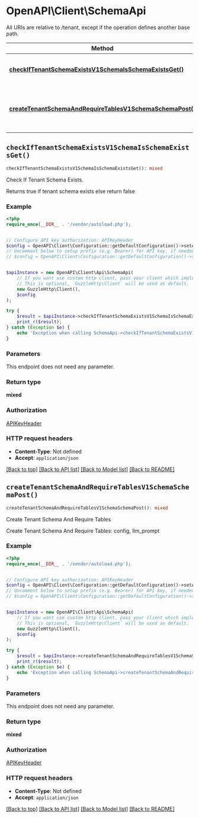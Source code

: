 # OpenAPI\Client\SchemaApi

All URIs are relative to /tenant, except if the operation defines another base path.

| Method | HTTP request | Description |
| ------------- | ------------- | ------------- |
| [**checkIfTenantSchemaExistsV1SchemaIsSchemaExistsGet()**](SchemaApi.md#checkIfTenantSchemaExistsV1SchemaIsSchemaExistsGet) | **GET** /v1/schema/is-schema-exists | Check If Tenant Schema Exists. |
| [**createTenantSchemaAndRequireTablesV1SchemaSchemaPost()**](SchemaApi.md#createTenantSchemaAndRequireTablesV1SchemaSchemaPost) | **POST** /v1/schema/schema | Create Tenant Schema And Require Tables |


## `checkIfTenantSchemaExistsV1SchemaIsSchemaExistsGet()`

```php
checkIfTenantSchemaExistsV1SchemaIsSchemaExistsGet(): mixed
```

Check If Tenant Schema Exists.

Returns true if tenant schema exists else return false

### Example

```php
<?php
require_once(__DIR__ . '/vendor/autoload.php');


// Configure API key authorization: APIKeyHeader
$config = OpenAPI\Client\Configuration::getDefaultConfiguration()->setApiKey('X-API-Key', 'YOUR_API_KEY');
// Uncomment below to setup prefix (e.g. Bearer) for API key, if needed
// $config = OpenAPI\Client\Configuration::getDefaultConfiguration()->setApiKeyPrefix('X-API-Key', 'Bearer');


$apiInstance = new OpenAPI\Client\Api\SchemaApi(
    // If you want use custom http client, pass your client which implements `GuzzleHttp\ClientInterface`.
    // This is optional, `GuzzleHttp\Client` will be used as default.
    new GuzzleHttp\Client(),
    $config
);

try {
    $result = $apiInstance->checkIfTenantSchemaExistsV1SchemaIsSchemaExistsGet();
    print_r($result);
} catch (Exception $e) {
    echo 'Exception when calling SchemaApi->checkIfTenantSchemaExistsV1SchemaIsSchemaExistsGet: ', $e->getMessage(), PHP_EOL;
}
```

### Parameters

This endpoint does not need any parameter.

### Return type

**mixed**

### Authorization

[APIKeyHeader](../../README.md#APIKeyHeader)

### HTTP request headers

- **Content-Type**: Not defined
- **Accept**: `application/json`

[[Back to top]](#) [[Back to API list]](../../README.md#endpoints)
[[Back to Model list]](../../README.md#models)
[[Back to README]](../../README.md)

## `createTenantSchemaAndRequireTablesV1SchemaSchemaPost()`

```php
createTenantSchemaAndRequireTablesV1SchemaSchemaPost(): mixed
```

Create Tenant Schema And Require Tables

Create Tenant Schema And Require Tables: config, llm_prompt

### Example

```php
<?php
require_once(__DIR__ . '/vendor/autoload.php');


// Configure API key authorization: APIKeyHeader
$config = OpenAPI\Client\Configuration::getDefaultConfiguration()->setApiKey('X-API-Key', 'YOUR_API_KEY');
// Uncomment below to setup prefix (e.g. Bearer) for API key, if needed
// $config = OpenAPI\Client\Configuration::getDefaultConfiguration()->setApiKeyPrefix('X-API-Key', 'Bearer');


$apiInstance = new OpenAPI\Client\Api\SchemaApi(
    // If you want use custom http client, pass your client which implements `GuzzleHttp\ClientInterface`.
    // This is optional, `GuzzleHttp\Client` will be used as default.
    new GuzzleHttp\Client(),
    $config
);

try {
    $result = $apiInstance->createTenantSchemaAndRequireTablesV1SchemaSchemaPost();
    print_r($result);
} catch (Exception $e) {
    echo 'Exception when calling SchemaApi->createTenantSchemaAndRequireTablesV1SchemaSchemaPost: ', $e->getMessage(), PHP_EOL;
}
```

### Parameters

This endpoint does not need any parameter.

### Return type

**mixed**

### Authorization

[APIKeyHeader](../../README.md#APIKeyHeader)

### HTTP request headers

- **Content-Type**: Not defined
- **Accept**: `application/json`

[[Back to top]](#) [[Back to API list]](../../README.md#endpoints)
[[Back to Model list]](../../README.md#models)
[[Back to README]](../../README.md)
